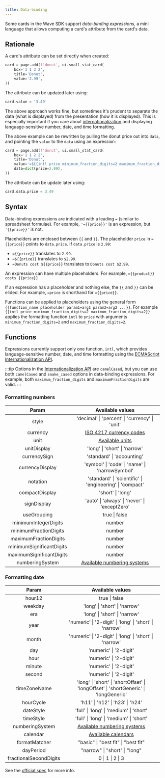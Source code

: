 ```yaml
---
title: Data-binding
---
```


Some cards in the Wave SDK support *data-binding expressions*, a mini language that allows computing a card's attribute from the card's data.

## Rationale

A card's attribute can be set directly when created:

```py {4}
card = page.add(f'donut', ui.small_stat_card(
    box='1 1 2 2',
    title='Donut',
    value='2.99',
))
```

The attribute can be updated later using:

```py {1}
card.value = '3.49'
```

The above approach works fine, but sometimes it's prudent to separate the data (what is displayed) from the presentation (how it is displayed). This is especially important if you care about [internationalization](https://en.wikipedia.org/wiki/Internationalization_and_localization) and displaying language-sensitive number, date, and time formatting.

The above example can be rewritten by pulling the donut price out into `data`, and pointing the `value` to the `data` using an expression:

```py {4-5}
card = page.add(f'donut', ui.small_stat_card(
    box='1 1 2 2',
    title='Donut',
    value='=${{intl price minimum_fraction_digits=2 maximum_fraction_digits=2}}',
    data=dict(price=2.99),
))
```

The attribute can be update later using:

```py
card.data.price = 3.49
```

## Syntax

Data-binding expressions are indicated with a leading `=` (similar to spreadsheet formulae). For example, `'={{price}}'` is an expression, but `'{{price}}'` is not.

Placeholders are enclosed between `{{` and `}}`. The placeholder `price` in `={{price}}` points to `data.price`. If `data.price` is `2.99`:

- `={{price}}` translates to `2.99`.
- `=${{price}}` translates to `$2.99`.
- `=Donuts cost ${{price}}` translates to `Donuts cost $2.99`.

An expression can have multiple placeholders. For example, `={{product}} costs {{price}}`

If an expression has a placeholder and nothing else, the `{{` and `}}` can be elided. For example, `=price` is shorthand for `={{price}}`.

Functions can be applied to placeholders using the general form `{{function_name placeholder param1=arg1 param2=arg2 ...}}`. For example `{{intl price minimum_fraction_digits=2 maximum_fraction_digits=2}}` applies the formatting function `intl` to `price` with arguments `minimum_fraction_digits=2` and `maximum_fraction_digits=2`.

## Functions

Expressions currently support only one function, `intl`, which provides language-sensitive number, date, and time formatting using the [ECMAScript Internationalization API](https://tc39.es/ecma402/).

:::tip
Options in the [Internationalization API](https://tc39.es/ecma402/) are `camelCased`, but you can use both `camelCased` and `snake_cased` options in data-binding expressions. For example, both `maximum_fraction_digits` and `maximumFractionDigits` are valid.
:::

### Formatting numbers

|         **Param**        |                                                                     **Available values**                                                                    |
|:------------------------:|:-----------------------------------------------------------------------------------------------------------------------------------------------------------:|
|           style          |                                                        'decimal' \| 'percent' \| 'currency' \| 'unit'                                                       |
|         currency         |                   [ISO 4217 currency codes](https://docs.1010data.com/1010dataReferenceManual/DataTypesAndFormats/currencyUnitCodes.html)                   |
|           unit           | [Available units](https://tc39.es/proposal-unified-intl-numberformat/section6/locales-currencies-tz_proposed_out.html#sec-issanctionedsimpleunitidentifier) |
|        unitDisplay       |                                                                'long' \| 'short' \| 'narrow'                                                                |
|       currencySign       |                                                                  'standard' \| 'accounting'                                                                 |
|      currencyDisplay     |                                                        'symbol' \| 'code' \| 'name' \| 'narrowSymbol'                                                       |
|         notation         |                                                   'standard' \| 'scientific' \| 'engineering' \| 'compact'                                                  |
|      compactDisplay      |                                                                      'short' \| 'long'                                                                      |
|        signDisplay       |                                                        'auto' \| 'always' \| 'never' \| 'exceptZero'                                                        |
|        useGrouping       |                                                                        true \| false                                                                        |
|   minimumIntegerDigits   |                                                                            number                                                                           |
|   minimumFractionDigits  |                                                                            number                                                                           |
|   maximumFractionDigits  |                                                                            number                                                                           |
| minimumSignificantDigits |                                                                            number                                                                           |
| maximumSignificantDigits |                                                                            number                                                                           |
|      numberingSystem     |         [Available numbering systems](https://developer.mozilla.org/en-US/docs/Web/JavaScript/Reference/Global_Objects/Intl/Locale/numberingSystem)         |

### Formatting date

|        **Param**       |                                                             **Available values**                                                            |
|:----------------------:|:-------------------------------------------------------------------------------------------------------------------------------------------:|
|         hour12         |                                                                true \| false                                                                |
|         weekday        |                                                        'long' \| 'short' \| 'narrow'                                                        |
|           era          |                                                        'long' \| 'short' \| 'narrow'                                                        |
|          year          |                                           'numeric' \| '2-digit' \| 'long' \| 'short' \| 'narrow'                                           |
|          month         |                                           'numeric' \| '2-digit' \| 'long' \| 'short' \| 'narrow'                                           |
|           day          |                                                            'numeric' \| '2-digit'                                                           |
|          hour          |                                                            'numeric' \| '2-digit'                                                           |
|         minute         |                                                            'numeric' \| '2-digit'                                                           |
|         second         |                                                            'numeric' \| '2-digit'                                                           |
|      timeZoneName      |                            'long' \| 'short' \| 'shortOffset' \| 'longOffset' \| 'shortGeneric'  \| 'longGeneric'                           |
|        hourCycle       |                                                       'h11' \| 'h12' \| 'h23' \| 'h24'                                                      |
|        dateStyle       |                                                   'full' \| 'long' \| 'medium' \| 'short'                                                   |
|        timeStyle       |                                                   'full' \| 'long' \| 'medium' \| 'short'                                                   |
|     numberingSystem    | [Available numbering systems](https://developer.mozilla.org/en-US/docs/Web/JavaScript/Reference/Global_Objects/Intl/Locale/numberingSystem) |
|        calendar        |         [Available calendars](https://developer.mozilla.org/en-US/docs/Web/JavaScript/Reference/Global_Objects/Intl/Locale/calendar)        |
|      formatMatcher     |                                                     "basic" \| "best fit" \| "best fit"                                                     |
|        dayPeriod       |                                                        "narrow" \| "short" \| "long"                                                        |
| fractionalSecondDigits |                                                               0 \| 1 \| 2 \| 3                                                              |

See the [official spec](https://developer.mozilla.org/en-US/docs/Web/JavaScript/Reference/Global_Objects/Intl/DateTimeFormat/DateTimeFormat#parameters) for more info.
